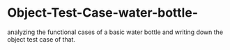 # Object-Test-Case-water-bottle-
analyzing the functional cases of a basic water bottle and writing down the object test case of that.
